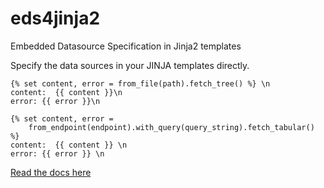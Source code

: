# eds4jinja2
Embedded Datasource Specification in Jinja2 templates

Specify the data sources in your JINJA templates directly.


```jinja2
{% set content, error = from_file(path).fetch_tree() %} \n
content:  {{ content }}\n
error: {{ error }}\n
```

```jinja2
{% set content, error =
    from_endpoint(endpoint).with_query(query_string).fetch_tabular() %}
content:  {{ content }} \n
error: {{ error }} \n
```

[Read the docs here](https://eds4jinja2.readthedocs.io/en/latest/)  